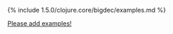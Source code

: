 {% include 1.5.0/clojure.core/bigdec/examples.md %}

[Please add examples!](https://github.com/arrdem/grimoire/edit/master/_includes/1.6.0/clojure.core/bigdec/examples.md)
